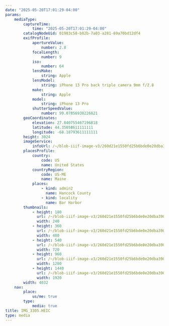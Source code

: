```yaml
---
date: "2025-05-20T17:01:29-04:00"
params:
    mediaType:
        captureTime:
            time: "2025-05-20T17:01:29-04:00"
        catalogNodeUid: 01983c58-b82b-7a03-a281-69a70bd12df4
        exifProfile:
            apertureValue:
                number: 2.8
            focalLength:
                number: 9
            iso:
                number: 64
            lensMake:
                string: Apple
            lensModel:
                string: iPhone 13 Pro back triple camera 9mm f/2.8
            make:
                string: Apple
            model:
                string: iPhone 13 Pro
            shutterSpeedValue:
                number: 99.07856938226821
        geoCoordinates:
            elevation: 27.840755467196818
            latitude: 44.35058611111111
            longitude: -68.18793611111111
        height: 3024
        imageService:
            infoUrl: /~/blob-iiif-image-v3/260d21e1550fd25b6bde0e20dba39083046a228b9769ccd95ed26dfb6a44d524/info.json
        placesProfile:
            country:
                code: US
                name: United States
            countryRegion:
                code: US-ME
                name: Maine
            places:
                - kind: admin2
                  name: Hancock County
                - kind: locality
                  name: Bar Harbor
        thumbnails:
            - height: 180
              url: /~/blob-iiif-image-v3/260d21e1550fd25b6bde0e20dba39083046a228b9769ccd95ed26dfb6a44d524/full/240%2C180/0/default.jpg
              width: 240
            - height: 360
              url: /~/blob-iiif-image-v3/260d21e1550fd25b6bde0e20dba39083046a228b9769ccd95ed26dfb6a44d524/full/480%2C360/0/default.jpg
              width: 480
            - height: 540
              url: /~/blob-iiif-image-v3/260d21e1550fd25b6bde0e20dba39083046a228b9769ccd95ed26dfb6a44d524/full/720%2C540/0/default.jpg
              width: 720
            - height: 960
              url: /~/blob-iiif-image-v3/260d21e1550fd25b6bde0e20dba39083046a228b9769ccd95ed26dfb6a44d524/full/1280%2C960/0/default.jpg
              width: 1280
            - height: 1440
              url: /~/blob-iiif-image-v3/260d21e1550fd25b6bde0e20dba39083046a228b9769ccd95ed26dfb6a44d524/full/1920%2C1440/0/default.jpg
              width: 1920
        width: 4032
    nav:
        place:
            us/me: true
        type:
            media: true
title: IMG_3305.HEIC
type: media
---
```

